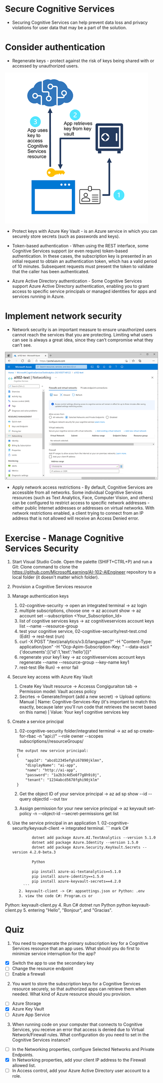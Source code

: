 # Secure Cognitive Services
* Securing Cognitive Services can help prevent data loss and privacy violations for user data that may be a part of the solution.

# Consider authentication
* Regenerate keys - protect against the risk of keys being shared with or accessed by unauthorized users. 

![](img/18/1.azure-key-vault.png)
* Protect keys with Azure Key Vault - is an Azure service in which you can securely store secrets (such as passwords and keys). 

* Token-based authentication - When using the REST interface, some Cognitive Services support (or even require) token-based authentication. In these cases, the subscription key is presented in an initial request to obtain an authentication token, which has a valid period of 10 minutes. Subsequent requests must present the token to validate that the caller has been authenticated.

* Azure Active Directory authentication - Some Cognitive Services support Azure Active Directory authentication, enabling you to grant access to specific service principals or managed identities for apps and services running in Azure.

# Implement network security
* Network security is an important measure to ensure unauthorized users cannot reach the services that you are protecting. Limiting what users can see is always a great idea, since they can’t compromise what they can’t see.

![](img/18/2.network-access.png)
* Apply network access restrictions - By default, Cognitive Services are accessible from all networks. Some individual Cognitive Services resources (such as Text Analytics, Face, Computer Vision, and others) can be configured to restrict access to specific network addresses - either public Internet addresses or addresses on virtual networks. With network restrictions enabled, a client trying to connect from an IP address that is not allowed will receive an Access Denied error.

# Exercise - Manage Cognitive Services Security
1. Start Visual Studio Code. Open the palette (SHIFT+CTRL+P) and run a Git: Clone command to clone the https://github.com/MicrosoftLearning/AI-102-AIEngineer repository to a local folder (it doesn't matter which folder).
2. Provision a Cognitive Services resource
3. Manage authentication keys
    1. 02-cognitive-security -> open an integrated terminal ->  az login
    2. multiple subscriptions, choose one -> az account show -> az account set --subscription <Your_Subscription_Id>
    3. list of cognitive services keys -> az cognitiveservices account keys list --name <resourceName> --resource-group <resourceGroup>
    4. test your cognitive service, 02-cognitive-security/rest-test.cmd (Edit) -> rest-test (run)
    5. curl -X POST "<yourEndpoint>/text/analytics/v3.0/languages?" -H "Content-Type: application/json" -H "Ocp-Apim-Subscription-Key: <yourKey>" --data-ascii "{'documents':[{'id':1,'text':'hello'}]}"
    6. regenerate your key1 key -> az cognitiveservices account keys regenerate --name <resourceName> --resource-group <resourceGroup> --key-name key1
    7. rest-test (Re Run) -> error fail

4. Secure key access with Azure Key Vault
    1. Create Key Vault resource -> Accesss Congiguraiton tab -> Permission model: Vault access policy
    2. Secrtes -> Generate/Import (add a new secret) -> Upload options: Manual | Name: Cognitive-Services-Key (it's important to match this exactly, because later you'll run code that retrieves the secret based on this name) | Value: Your key1 cognitive services key

5. Create a service principal
    1. 02-cognitive-security folder/integrated terminal -> az ad sp create-for-rbac -n "api://<spName>" --role owner --scopes subscriptions/<subscriptionId>/resourceGroups/<resourceGroup>
      ``` mark
        The output new service principal:
        {
            "appId": "abcd12345efghi67890jklmn",
            "displayName": "ai-app",
            "name": "http://ai-app",
            "password": "1a2b3c4d5e6f7g8h9i0j",
            "tenant": "1234abcd5678fghi90jklm"
        }
      ```
    2. Get the object ID of your service principal -> az ad sp show --id <appId> --query objectId --out tsv

    3. Assign permission for your new service principal -> az keyvault set-policy -n <keyVaultName> --object-id <objectId> --secret-permissions get list

  6. Use the service principal in an application
            1. 02-cognitive-security/keyvault-client -> integrated terminal. 
              ``` mark
                  C#

                  dotnet add package Azure.AI.TextAnalytics --version 5.1.0
                  dotnet add package Azure.Identity --version 1.5.0
                  dotnet add package Azure.Security.KeyVault.Secrets --version 4.2.0-beta.3

                  Python

                  pip install azure-ai-textanalytics==5.1.0
                  pip install azure-identity==1.5.0
                  pip install azure-keyvault-secrets==4.2.0
              ```
            2. keyvault-client -> C#: appsettings.json or Python: .env
            3. view the code C#: Program.cs or  
Python: keyvault-client.py
            4. Run C# dotnet run Python python keyvault-client.py
            5. entering "Hello", "Bonjour", and "Gracias".
  
  
# Quiz 

  1. You need to regenerate the primary subscription key for a Cognitive Services resource that an app uses. What should you do first to minimize service interruption for the app?
* [x] Switch the app to use the secondary key
* [ ] Change the resource endpoint
* [ ] Enable a firewall

2. You want to store the subscription keys for a Cognitive Services resource securely, so that authorized apps can retrieve them when needed. What kind of Azure resource should you provision.
* [ ] Azure Storage
* [x] Azure Key Vault
* [ ] Azure App Service

3. When running code on your computer that connects to Cognitive Services, you receive an error that access is denied due to Virtual Network/Firewall rules. What configuration do you need to set in the Cognitive Services instance?
* [ ] In the Networking properties, configure Selected Networks and Private Endpoints.
* [x] In Networking properties, add your client IP address to the Firewall allowed list.
* [ ] In Access control, add your Azure Active Directory user account to a role.

